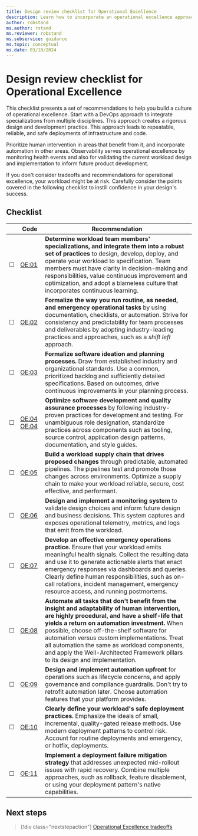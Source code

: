 ```yaml
---
title: Design review checklist for Operational Excellence 
description: Learn how to incorporate an operational excellence approach in your Power Platform workload.
author: robstand
ms.author: rstand
ms.reviewer: robstand
ms.subservice: guidance
ms.topic: conceptual
ms.date: 03/18/2024
---
```


# Design review checklist for Operational Excellence

This checklist presents a set of recommendations to help you build a culture of operational excellence. Start with a DevOps approach to integrate specializations from multiple disciplines. This approach creates a rigorous design and development practice. This approach leads to repeatable, reliable, and safe deployments of infrastructure and code.

Prioritize human intervention in areas that benefit from it, and incorporate automation in other areas. Observability serves operational excellence by monitoring health events and also for validating the current workload design and implementation to inform future product development.

If you don't consider tradeoffs and recommendations for operational excellence, your workload might be at risk. Carefully consider the points covered in the following checklist to instill confidence in your design's success.

## Checklist

|&nbsp;|Code  |Recommendation  |
|-|-|-|
| &#9744; | [OE:01](devops-culture.md)  | **Determine workload team members' specializations, and integrate them into a robust set of practices** to design, develop, deploy, and operate your workload to specification. Team members must have clarity in decision-making and responsibilities, value continuous improvement and optimization, and adopt a blameless culture that incorporates continuous learning.  |
| &#9744; | [OE:02](formalize-operations-tasks.md) | **Formalize the way you run routine, as needed, and emergency operational tasks** by using documentation, checklists, or automation. Strive for consistency and predictability for team processes and deliverables by adopting industry-leading practices and approaches, such as a *shift left* approach.   |
| &#9744; | [OE:03](formalize-development-practices.md) | **Formalize software ideation and planning processes.** Draw from established industry and organizational standards. Use a common, prioritized backlog and sufficiently detailed specifications. Based on outcomes, drive continuous improvements in your planning process.  |
| &#9744; | [OE:04](tools-processes.md) [OE:04](release-engineering-continuous-integration.md) | **Optimize software development and quality assurance processes** by following industry-proven practices for development and testing. For unambiguous role designation, standardize practices across components such as tooling, source control, application design patterns, documentation, and style guides.  |
| &#9744; | [OE:05](workload-supply-chain.md) | **Build a workload supply chain that drives proposed changes** through predictable, automated pipelines. The pipelines test and promote those changes across environments. Optimize a supply chain to make your workload reliable, secure, cost effective, and performant.  |
| &#9744; | [OE:06](observability.md) | **Design and implement a monitoring system** to validate design choices and inform future design and business decisions. This system captures and exposes operational telemetry, metrics, and logs that emit from the workload.  |
| &#9744; | [OE:07](emergency-response.md) | **Develop an effective emergency operations practice.** Ensure that your workload emits meaningful health signals. Collect the resulting data and use it to generate actionable alerts that enact emergency responses via dashboards and queries. Clearly define human responsibilities, such as on-call rotations, incident management, emergency resource access, and running postmortems.  |
| &#9744; | [OE:08](automate-tasks.md) | **Automate all tasks that don't benefit from the insight and adaptability of human intervention, are highly procedural, and have a shelf-life that yields a return on automation investment.** When possible, choose off-the-shelf software for automation versus custom implementations. Treat all automation the same as workload components, and apply the Well-Architected Framework pillars to its design and implementation.  |
| &#9744; | [OE:09](enable-automation.md) | **Design and implement automation upfront** for operations such as lifecycle concerns, and apply governance and compliance guardrails. Don't try to retrofit automation later. Choose automation features that your platform provides.  |
| &#9744; | [OE:10](safe-deployments.md) | **Clearly define your workload's safe deployment practices.** Emphasize the ideals of small, incremental, quality-gated release methods. Use modern deployment patterns to control risk. Account for routine deployments and emergency, or hotfix, deployments.   |
| &#9744; | [OE:11](mitigation-strategy.md)  | **Implement a deployment failure mitigation strategy** that addresses unexpected mid-rollout issues with rapid recovery. Combine multiple approaches, such as rollback, feature disablement, or using your deployment pattern's native capabilities.   |

## Next steps

> [!div class="nextstepaction"]
> [Operational Excellence tradeoffs](tradeoffs.md)
